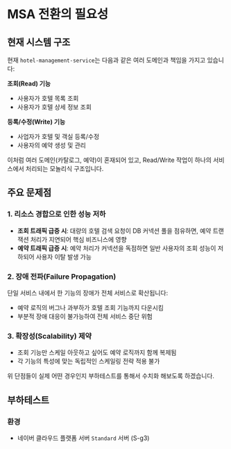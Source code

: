 # MSA 전환의 필요성

## 현재 시스템 구조

현재 `hotel-management-service`는 다음과 같은 여러 도메인과 책임을 가지고 있습니다:

**조회(Read) 기능**
- 사용자가 호텔 목록 조회
- 사용자가 호텔 상세 정보 조회

**등록/수정(Write) 기능**
- 사업자가 호텔 및 객실 등록/수정
- 사용자의 예약 생성 및 관리

이처럼 여러 도메인(카탈로그, 예약)이 혼재되어 있고, Read/Write 작업이 
하나의 서비스에서 처리되는 모놀리식 구조입니다.

## 주요 문제점

### 1. 리소스 경합으로 인한 성능 저하
- **조회 트래픽 급증 시**: 대량의 호텔 검색 요청이 DB 커넥션 풀을 
  점유하면, 예약 트랜잭션 처리가 지연되어 핵심 비즈니스에 영향
- **예약 트래픽 급증 시**: 예약 처리가 커넥션을 독점하면 일반 사용자의 
  조회 성능이 저하되어 사용자 이탈 발생 가능

### 2. 장애 전파(Failure Propagation)
단일 서비스 내에서 한 기능의 장애가 전체 서비스로 확산됩니다:
- 예약 로직의 버그나 과부하가 호텔 조회 기능까지 다운시킴
- 부분적 장애 대응이 불가능하여 전체 서비스 중단 위험

### 3. 확장성(Scalability) 제약
- 조회 기능만 스케일 아웃하고 싶어도 예약 로직까지 함께 복제됨
- 각 기능의 특성에 맞는 독립적인 스케일링 전략 적용 불가

위 단점들이 실제 어떤 경우인지 부하테스트를 통해서 수치화 해보도록 하겠습니다.

## 부하테스트 

### 환경

- 네이버 클라우드 플랫폼 서버 `Standard` 서버 (S-g3) 